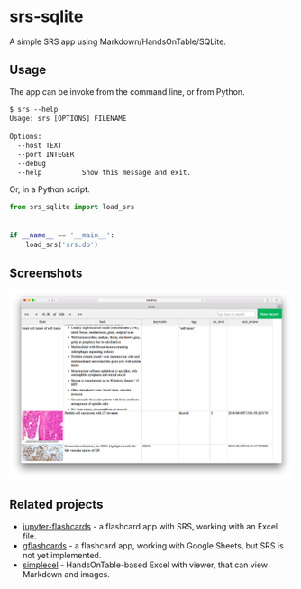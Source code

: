 # srs-sqlite

A simple SRS app using Markdown/HandsOnTable/SQLite.

## Usage

The app can be invoke from the command line, or from Python.

```commandline
$ srs --help
Usage: srs [OPTIONS] FILENAME

Options:
  --host TEXT
  --port INTEGER
  --debug
  --help          Show this message and exit.
```

Or, in a Python script.

```python
from srs_sqlite import load_srs


if __name__ == '__main__':
    load_srs('srs.db')
```

## Screenshots

<img src="https://raw.githubusercontent.com/patarapolw/srs-sqlite/master/screenshots/0.png" />

## Related projects

- [jupyter-flashcards](https://github.com/patarapolw/jupyter-flashcards) - a flashcard app with SRS, working with an Excel file.
- [gflashcards](https://github.com/patarapolw/gflashcards) - a flashcard app, working with Google Sheets, but SRS is not yet implemented.
- [simplecel](https://github.com/patarapolw/simplecel) - HandsOnTable-based Excel with viewer, that can view Markdown and images.
